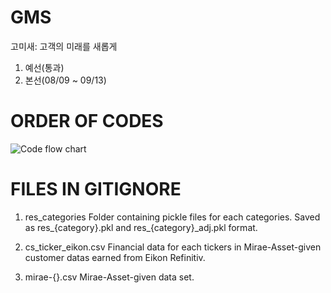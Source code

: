 # GMS

고미새: 고객의 미래를 새롭게

1. 예선(통과)
2. 본선(08/09 ~ 09/13)

# ORDER OF CODES

![Code flow chart](https://github.com/bokyoung96/GMS/assets/49546804/d44073bd-9a1a-44eb-9639-831c6d176285)

# FILES IN GITIGNORE

1. res_categories
   Folder containing pickle files for each categories.
   Saved as res\_{category}.pkl and res\_{category}\_adj.pkl format.

2. cs_ticker_eikon.csv
   Financial data for each tickers in Mirae-Asset-given customer datas earned from Eikon Refinitiv.

3. mirae-{}.csv
   Mirae-Asset-given data set.
